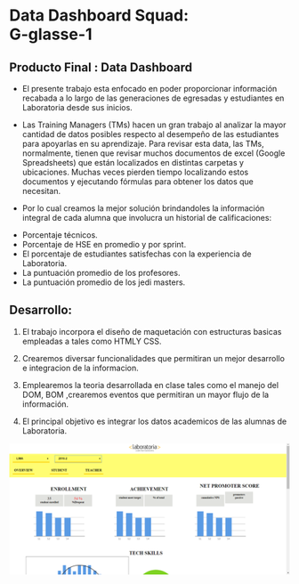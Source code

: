 # Data Dashboard Squad:  <br> G-glasse-1

## Producto Final : Data Dashboard

* El presente trabajo esta enfocado en poder proporcionar información recabada a lo largo de las generaciones de egresadas y  estudiantes en Laboratoria desde sus inicios.

* Las Training Managers (TMs) hacen un gran trabajo al analizar la mayor cantidad de datos posibles respecto al desempeño de las estudiantes para apoyarlas en su aprendizaje. Para revisar esta data, las TMs, normalmente, tienen que revisar muchos documentos de excel (Google Spreadsheets) que están localizados en distintas carpetas y ubicaciones. Muchas veces pierden tiempo localizando estos documentos y ejecutando fórmulas para obtener los datos que necesitan.

* Por lo cual creamos la mejor solución brindandoles la información integral de cada alumna que involucra un historial de calificaciones:
 - Porcentaje técnicos.
 - Porcentaje de HSE en promedio y por sprint.
 - El porcentaje de estudiantes satisfechas con la experiencia de Laboratoria.
 - La puntuación promedio de los profesores.
 - La puntuación promedio de los jedi masters.




## Desarrollo:

1. El trabajo incorpora el diseño de maquetación con estructuras basicas empleadas a
tales como HTMLY CSS.

2. Crearemos diversar funcionalidades que permitiran un mejor desarrollo e integracion de la informacion.

3. Emplearemos la teoria desarrollada en clase tales como el manejo del DOM,
BOM ,crearemos eventos que permitiran un mayor flujo de la información.
4. El principal objetivo es integrar los datos academicos de las alumnas de Laboratoria.

![Con titulo](assets/images/image.png)
